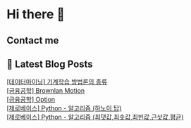 # Hi there 👋


## Contact me

## 📕 Latest Blog Posts

<a href=https://leejaehoon.tistory.com/entry/%EB%8D%B0%EC%9D%B4%ED%84%B0%EB%A7%88%EC%9D%B4%EB%8B%9D>[데이터마이닝] 기계학습 방법론의 종류</a></br><a href=https://leejaehoon.tistory.com/entry/%EA%B8%88%EC%9C%B5%EA%B3%B5%ED%95%99-Brownlan-Motion>[금융공학] Brownlan Motion</a></br><a href=https://leejaehoon.tistory.com/entry/%EA%B8%88%EC%9C%B5%EA%B3%B5%ED%95%99-Option>[금융공학] Option</a></br><a href=https://leejaehoon.tistory.com/entry/%EC%A0%9C%EB%A1%9C%EB%B2%A0%EC%9D%B4%EC%8A%A4-Python-%EC%95%8C%EA%B3%A0%EB%A6%AC%EC%A6%98-%ED%95%98%EB%85%B8%EC%9D%B4-%ED%83%91>[제로베이스] Python - 알고리즘 (하노이 탑)</a></br><a href=https://leejaehoon.tistory.com/entry/%EC%A0%9C%EB%A1%9C%EB%B2%A0%EC%9D%B4%EC%8A%A4-Python-%EC%95%8C%EA%B3%A0%EB%A6%AC%EC%A6%98-%EC%B5%9C%EB%8C%93%EA%B0%92%EC%B5%9C%EC%86%9F%EA%B0%92%EC%B5%9C%EB%B9%88%EA%B0%92%EA%B7%BC%EC%82%BF%EA%B0%92%ED%8F%89%EA%B7%A0>[제로베이스] Python - 알고리즘 (최댓값,최솟값,최빈값,근삿값,평균)</a></br>

